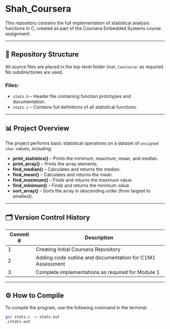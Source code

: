 # Shah_Coursera

This repository contains the full implementation of statistical analysis functions in C, created as part of the Coursera Embedded Systems course assignment.

---

## 📁 Repository Structure

All source files are placed in the top-level folder `Shah_Coursera/` as required. No subdirectories are used.

### Files:

- `stats.h` – Header file containing function prototypes and documentation.
- `stats.c` – Contains full definitions of all statistical functions.

---

## 📊 Project Overview

The project performs basic statistical operations on a dataset of `unsigned char` values, including:

- **print_statistics()** – Prints the minimum, maximum, mean, and median.
- **print_array()** – Prints the array elements.
- **find_median()** – Calculates and returns the median.
- **find_mean()** – Calculates and returns the mean.
- **find_maximum()** – Finds and returns the maximum value.
- **find_minimum()** – Finds and returns the minimum value.
- **sort_array()** – Sorts the array in descending order (from largest to smallest).

---

## 🗂️ Version Control History

| Commit # | Description                                                               |
|----------|---------------------------------------------------------------------------|
| 1        | Creating Initial Coursera Repository                                      |
| 2        | Adding code outline and documentation for C1M1 Assessment                 |
| 3        | Complete implementations as required for Module 1                         |

---

## ⚙️ How to Compile

To compile the program, use the following command in the terminal:

```bash
gcc stats.c -o stats.out
./stats.out
